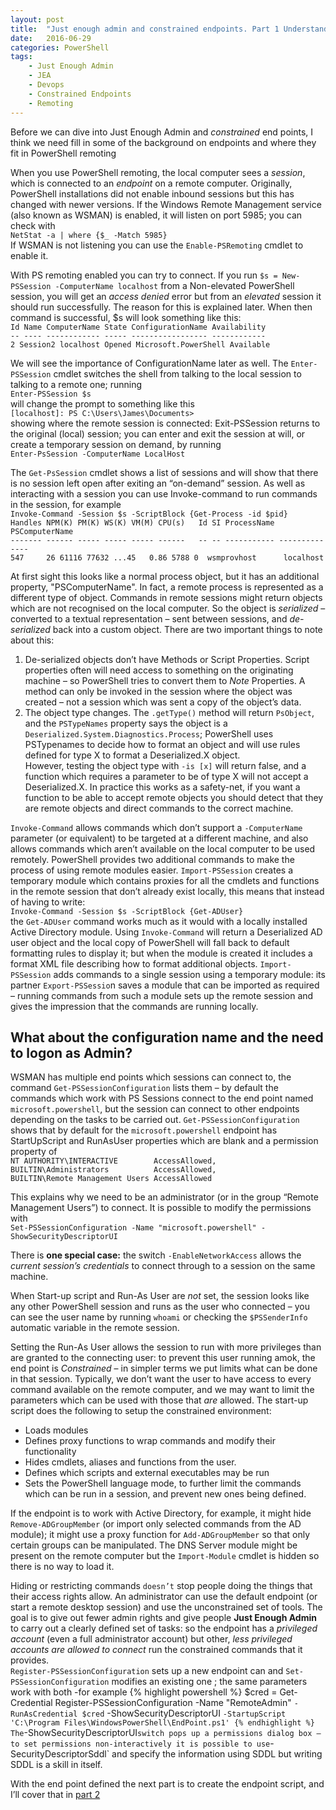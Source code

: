 ```yaml
---
layout: post
title:  "Just enough admin and constrained endpoints. Part 1 Understanding endpoints."
date:   2016-06-29
categories: PowerShell
tags:
    - Just Enough Admin
    - JEA
    - Devops
    - Constrained Endpoints
    - Remoting
---
```

Before we can dive into Just Enough Admin and _constrained_ end points, I think we need fill in some of the background on endpoints and where they fit in PowerShell remoting

When you use PowerShell remoting, the local computer sees a _session_, which is connected to an _endpoint_ on a remote computer. Originally, PowerShell installations did not enable inbound sessions but this has changed with newer versions. If the Windows Remote Management service (also known as WSMAN) is enabled, it will listen on port 5985; you can check with    
`NetStat -a | where {$_ -Match 5985}`    
If WSMAN is not listening you can use the `Enable-PSRemoting` cmdlet to enable it.

With PS remoting enabled you can try to connect. If you run
`$s = New-PSSession -ComputerName localhost`
from a Non-elevated PowerShell session, you will get an _access denied_ error but from an _elevated_ session it should run successfully. The reason for this is explained later. When then command is successful, $s will look something like this:    
`Id Name ComputerName State ConfigurationName Availability`    
`-- ---- ------------ ----- ----------------- ------------`    
`2 Session2 localhost Opened Microsoft.PowerShell Available`

We will see the importance of ConfigurationName later as well. The `Enter-PSSession` cmdlet switches the shell from talking to the local session to talking to a remote one; running    
`Enter-PSSession $s`    
will change the prompt to something like this    
`[localhost]: PS C:\Users\James\Documents>`    
showing where the remote session is connected: Exit-PSSession returns to the original (local) session; you can enter and exit the session at will, or create a temporary session on demand, by running    
`Enter-PsSession -ComputerName LocalHost`

The `Get-PsSession` cmdlet shows a list of sessions and will show that there is no session left open after exiting an “on-demand” session. As well as interacting with a session you can use Invoke-command to run commands in the session, for example    
`Invoke-Command -Session $s -ScriptBlock {Get-Process -id $pid}`     
`Handles NPM(K) PM(K) WS(K) VM(M) CPU(s)   Id SI ProcessName PSComputerName`    
`------- ------ ----- ----- ----- ------   -- -- ----------- --------------`    
`547     26 61116 77632 ...45   0.86 5788 0  wsmprovhost      localhost`

At first sight this looks like a normal process object, but it has an additional property, "PSComputerName". In fact, a remote process is represented as a different type of object. Commands in remote sessions might return objects which are not recognised on the local computer. So the object is _serialized_ – converted to a textual representation – sent between sessions, and _de-serialized_ back into a custom object. There are two important things to note about this:

1.  De-serialized objects don’t have Methods or Script Properties. Script properties often will need access to something on the originating machine – so PowerShell tries to convert them to _Note_ Properties. A method can only be invoked in the session where the object was created – not a session which was sent a copy of the object’s data.
2.  The object type changes. The `.getType()` method will return `PsObject`, and the `PSTypeNames` property says the object is a `Deserialized.System.Diagnostics.Process`; PowerShell uses PSTypenames to decide how to format an object and will use rules defined for type X to format a Deserialized.X object.    
However, testing the object type with `-is [x]` will return false, and a function which requires a parameter to be of type X will not accept a Deserialized.X. In practice this works as a safety-net, if you want a function to be able to accept remote objects you should detect that they are remote objects and direct commands to the correct machine.

`Invoke-Command` allows commands which don’t support a `-ComputerName` parameter (or equivalent) to be targeted at a different machine, and also allows commands which aren’t available on the local computer to be used remotely. PowerShell provides two additional commands to make the process of using remote modules easier. `Import-PSSession` creates a temporary module which contains proxies for all the cmdlets and functions in the remote session that don’t already exist locally, this means that instead of having to write:    
`Invoke-Command -Session $s -ScriptBlock {Get-ADUser}`   
the `Get-ADUser` command works much as it would with a locally installed Active Directory module. Using `Invoke-Command` will return a Deserialized AD user object and the local copy of PowerShell will fall back to default formatting rules to display it; but when the module is created it includes a format XML file describing how to format additional objects.
`Import-PSSession` adds commands to a single session using a temporary module: its partner `Export-PSSessio`n saves a module that can be imported as required – running commands from such a module sets up the remote session and gives the impression that the commands are running locally.

## What about the configuration name and the need to logon as Admin?

WSMAN has multiple end points which sessions can connect to, the command `Get-PSSessionConfiguration` lists them – by default the commands which work with PS Sessions connect to the end point named `microsoft.powershell`, but the session can connect to other endpoints depending on the tasks to be carried out.
`Get-PSSessionConfiguration` shows that by default for the `microsoft.powershell` endpoint has StartUpScript and RunAsUser properties which are blank and a permission property of    
`NT AUTHORITY\INTERACTIVE        AccessAllowed,`    
`BUILTIN\Administrators          AccessAllowed,`    
`BUILTIN\Remote Management Users AccessAllowed`

This explains why we need to be an administrator (or in the group “Remote Management Users”) to connect. It is possible to modify the permissions with    
`Set-PSSessionConfiguration -Name "microsoft.powershell" -ShowSecurityDescriptorUI`

There is **one special case:** the switch `-EnableNetworkAccess` allows the _current session’s credentials_ to connect through to a session on the same machine.

When Start-up script and Run-As User are _not_ set, the session looks like any other PowerShell session and runs as the user who connected – you can see the user name by running `whoami` or checking the `$PSSenderInfo` automatic variable in the remote session.

Setting the Run-As User allows the session to run with more privileges than are granted to the connecting user: to prevent this user running amok, the end point is _Constrained_  – in simpler terms we put limits what can be done in that session. Typically, we don’t want the user to have access to every command available on the remote computer, and we may want to limit the parameters which can be used with those that _are_ allowed. The start-up script does the following to setup the constrained environment:

-  Loads modules
-  Defines proxy functions to wrap commands and modify their functionality
-  Hides cmdlets, aliases and functions from the user.
-  Defines which scripts and external executables may be run
-  Sets the PowerShell language mode, to further limit the commands which can be run in a session, and prevent new ones being defined.

If the endpoint is to work with Active Directory, for example, it might hide `Remove-ADGroupMember` (or import only selected commands from the AD module); it might use a proxy function for `Add-ADGroupMember` so that only certain groups can be manipulated. The DNS Server module might be present on the remote computer but the `Import-Module` cmdlet is hidden so there is no way to load it.

Hiding or restricting commands `doesn’t` stop people doing the things that their access rights allow. An administrator can use the default endpoint (or start a remote desktop session) and use the unconstrained set of tools. The goal is to give out fewer admin rights and give people **Just Enough Admin** to carry out a clearly defined set of tasks: so the endpoint has a _privileged account_ (even a full administrator account) but other, _less privileged accounts are allowed to connect_ run the constrained commands that it provides.    
`Register-PSSessionConfiguration` sets up a new endpoint can and `Set-PSSessionConfiguration` modifies an existing one ; the same parameters work with both -for example
{% highlight powershell %}
$cred = Get-Credential
Register-PSSessionConfiguration -Name "RemoteAdmin" `
                                -RunAsCredential $cred `
                                -ShowSecurityDescriptorUI  `
-StartupScript 'C:\Program Files\WindowsPowerShell\EndPoint.ps1'
{% endhighlight %}
The `-ShowSecurityDescriptorUI` switch pops up a permissions dialog box – to set permissions non-interactively it is possible to use `-SecurityDescriptorSddl` and specify the information using SDDL but writing SDDL is a skill in itself.

With the end point defined the next part is to create the endpoint script, and I’ll cover that in [part 2](/powershell/2016/07/01/Jea2.html)